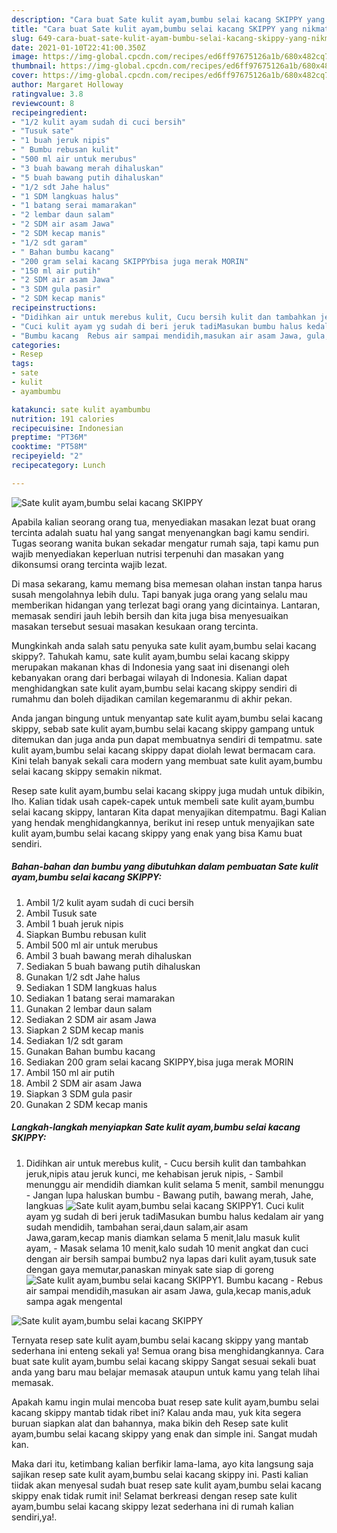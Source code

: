 ```yaml
---
description: "Cara buat Sate kulit ayam,bumbu selai kacang SKIPPY yang nikmat Untuk Jualan"
title: "Cara buat Sate kulit ayam,bumbu selai kacang SKIPPY yang nikmat Untuk Jualan"
slug: 649-cara-buat-sate-kulit-ayam-bumbu-selai-kacang-skippy-yang-nikmat-untuk-jualan
date: 2021-01-10T22:41:00.350Z
image: https://img-global.cpcdn.com/recipes/ed6ff97675126a1b/680x482cq70/sate-kulit-ayambumbu-selai-kacang-skippy-foto-resep-utama.jpg
thumbnail: https://img-global.cpcdn.com/recipes/ed6ff97675126a1b/680x482cq70/sate-kulit-ayambumbu-selai-kacang-skippy-foto-resep-utama.jpg
cover: https://img-global.cpcdn.com/recipes/ed6ff97675126a1b/680x482cq70/sate-kulit-ayambumbu-selai-kacang-skippy-foto-resep-utama.jpg
author: Margaret Holloway
ratingvalue: 3.8
reviewcount: 8
recipeingredient:
- "1/2 kulit ayam sudah di cuci bersih"
- "Tusuk sate"
- "1 buah jeruk nipis"
- " Bumbu rebusan kulit"
- "500 ml air untuk merubus"
- "3 buah bawang merah dihaluskan"
- "5 buah bawang putih dihaluskan"
- "1/2 sdt Jahe halus"
- "1 SDM langkuas halus"
- "1 batang serai mamarakan"
- "2 lembar daun salam"
- "2 SDM air asam Jawa"
- "2 SDM kecap manis"
- "1/2 sdt garam"
- " Bahan bumbu kacang"
- "200 gram selai kacang SKIPPYbisa juga merak MORIN"
- "150 ml air putih"
- "2 SDM air asam Jawa"
- "3 SDM gula pasir"
- "2 SDM kecap manis"
recipeinstructions:
- "Didihkan air untuk merebus kulit, Cucu bersih kulit dan tambahkan jeruk,nipis atau jeruk kunci, me kehabisan jeruk nipis, Sambil menunggu air mendidih diamkan kulit selama 5 menit, sambil menunggu Jangan lupa haluskan bumbu  Bawang putih, bawang merah, Jahe, langkuas"
- "Cuci kulit ayam yg sudah di beri jeruk tadiMasukan bumbu halus kedalam air yang sudah mendidih, tambahan serai,daun salam,air asam Jawa,garam,kecap manis diamkan selama 5 menit,lalu masuk kulit ayam, Masak selama 10 menit,kalo sudah 10 menit angkat dan cuci dengan air bersih sampai bumbu2 nya lapas dari kulit ayam,tusuk sate dengan gaya memutar,panaskan minyak sate siap di goreng"
- "Bumbu kacang  Rebus air sampai mendidih,masukan air asam Jawa, gula,kecap manis,aduk sampa agak mengental"
categories:
- Resep
tags:
- sate
- kulit
- ayambumbu

katakunci: sate kulit ayambumbu 
nutrition: 191 calories
recipecuisine: Indonesian
preptime: "PT36M"
cooktime: "PT58M"
recipeyield: "2"
recipecategory: Lunch

---
```



![Sate kulit ayam,bumbu selai kacang SKIPPY](https://img-global.cpcdn.com/recipes/ed6ff97675126a1b/680x482cq70/sate-kulit-ayambumbu-selai-kacang-skippy-foto-resep-utama.jpg)

Apabila kalian seorang orang tua, menyediakan masakan lezat buat orang tercinta adalah suatu hal yang sangat menyenangkan bagi kamu sendiri. Tugas seorang  wanita bukan sekadar mengatur rumah saja, tapi kamu pun wajib menyediakan keperluan nutrisi terpenuhi dan masakan yang dikonsumsi orang tercinta wajib lezat.

Di masa  sekarang, kamu memang bisa memesan olahan instan tanpa harus susah mengolahnya lebih dulu. Tapi banyak juga orang yang selalu mau memberikan hidangan yang terlezat bagi orang yang dicintainya. Lantaran, memasak sendiri jauh lebih bersih dan kita juga bisa menyesuaikan masakan tersebut sesuai masakan kesukaan orang tercinta. 



Mungkinkah anda salah satu penyuka sate kulit ayam,bumbu selai kacang skippy?. Tahukah kamu, sate kulit ayam,bumbu selai kacang skippy merupakan makanan khas di Indonesia yang saat ini disenangi oleh kebanyakan orang dari berbagai wilayah di Indonesia. Kalian dapat menghidangkan sate kulit ayam,bumbu selai kacang skippy sendiri di rumahmu dan boleh dijadikan camilan kegemaranmu di akhir pekan.

Anda jangan bingung untuk menyantap sate kulit ayam,bumbu selai kacang skippy, sebab sate kulit ayam,bumbu selai kacang skippy gampang untuk ditemukan dan juga anda pun dapat membuatnya sendiri di tempatmu. sate kulit ayam,bumbu selai kacang skippy dapat diolah lewat bermacam cara. Kini telah banyak sekali cara modern yang membuat sate kulit ayam,bumbu selai kacang skippy semakin nikmat.

Resep sate kulit ayam,bumbu selai kacang skippy juga mudah untuk dibikin, lho. Kalian tidak usah capek-capek untuk membeli sate kulit ayam,bumbu selai kacang skippy, lantaran Kita dapat menyajikan ditempatmu. Bagi Kalian yang hendak menghidangkannya, berikut ini resep untuk menyajikan sate kulit ayam,bumbu selai kacang skippy yang enak yang bisa Kamu buat sendiri.

<!--inarticleads1-->

##### Bahan-bahan dan bumbu yang dibutuhkan dalam pembuatan Sate kulit ayam,bumbu selai kacang SKIPPY:

1. Ambil 1/2 kulit ayam sudah di cuci bersih
1. Ambil Tusuk sate
1. Ambil 1 buah jeruk nipis
1. Siapkan  Bumbu rebusan kulit
1. Ambil 500 ml air untuk merubus
1. Ambil 3 buah bawang merah dihaluskan
1. Sediakan 5 buah bawang putih dihaluskan
1. Gunakan 1/2 sdt Jahe halus
1. Sediakan 1 SDM langkuas halus
1. Sediakan 1 batang serai mamarakan
1. Gunakan 2 lembar daun salam
1. Sediakan 2 SDM air asam Jawa
1. Siapkan 2 SDM kecap manis
1. Sediakan 1/2 sdt garam
1. Gunakan  Bahan bumbu kacang
1. Sediakan 200 gram selai kacang SKIPPY,bisa juga merak MORIN
1. Ambil 150 ml air putih
1. Ambil 2 SDM air asam Jawa
1. Siapkan 3 SDM gula pasir
1. Gunakan 2 SDM kecap manis




<!--inarticleads2-->

##### Langkah-langkah menyiapkan Sate kulit ayam,bumbu selai kacang SKIPPY:

1. Didihkan air untuk merebus kulit, - Cucu bersih kulit dan tambahkan jeruk,nipis atau jeruk kunci, me kehabisan jeruk nipis, - Sambil menunggu air mendidih diamkan kulit selama 5 menit, sambil menunggu - Jangan lupa haluskan bumbu  - Bawang putih, bawang merah, Jahe, langkuas
<img src="//assets-global.cpcdn.com/assets/icons/button_play-2c75c40dde080a61004c1f40b05d8f140eaff45d7e9e6481dc71c63d2e7c4909.png" alt="Sate kulit ayam,bumbu selai kacang SKIPPY">1. Cuci kulit ayam yg sudah di beri jeruk tadiMasukan bumbu halus kedalam air yang sudah mendidih, tambahan serai,daun salam,air asam Jawa,garam,kecap manis diamkan selama 5 menit,lalu masuk kulit ayam, - Masak selama 10 menit,kalo sudah 10 menit angkat dan cuci dengan air bersih sampai bumbu2 nya lapas dari kulit ayam,tusuk sate dengan gaya memutar,panaskan minyak sate siap di goreng
<img src="//assets-global.cpcdn.com/assets/icons/button_play-2c75c40dde080a61004c1f40b05d8f140eaff45d7e9e6481dc71c63d2e7c4909.png" alt="Sate kulit ayam,bumbu selai kacang SKIPPY">1. Bumbu kacang  - Rebus air sampai mendidih,masukan air asam Jawa, gula,kecap manis,aduk sampa agak mengental
<img src="//assets-global.cpcdn.com/assets/icons/button_play-2c75c40dde080a61004c1f40b05d8f140eaff45d7e9e6481dc71c63d2e7c4909.png" alt="Sate kulit ayam,bumbu selai kacang SKIPPY">



Ternyata resep sate kulit ayam,bumbu selai kacang skippy yang mantab sederhana ini enteng sekali ya! Semua orang bisa menghidangkannya. Cara buat sate kulit ayam,bumbu selai kacang skippy Sangat sesuai sekali buat anda yang baru mau belajar memasak ataupun untuk kamu yang telah lihai memasak.

Apakah kamu ingin mulai mencoba buat resep sate kulit ayam,bumbu selai kacang skippy mantab tidak ribet ini? Kalau anda mau, yuk kita segera buruan siapkan alat dan bahannya, maka bikin deh Resep sate kulit ayam,bumbu selai kacang skippy yang enak dan simple ini. Sangat mudah kan. 

Maka dari itu, ketimbang kalian berfikir lama-lama, ayo kita langsung saja sajikan resep sate kulit ayam,bumbu selai kacang skippy ini. Pasti kalian tiidak akan menyesal sudah buat resep sate kulit ayam,bumbu selai kacang skippy enak tidak rumit ini! Selamat berkreasi dengan resep sate kulit ayam,bumbu selai kacang skippy lezat sederhana ini di rumah kalian sendiri,ya!.


